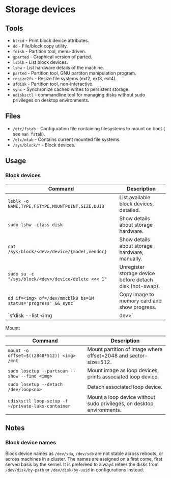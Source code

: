 # Storage devices

## Tools

* `blkid` - Print block device attributes.
* `dd` - File/block copy utility.
* `fdisk` - Partition tool, menu-driven.
* `gparted` - Graphical version of parted.
* `lsblk` - List block devices.
* `lshw` - List hardware details of the machine.
* `parted` - Partition tool, GNU partiton manipulation program.
* `resize2fs` - Resize file systems (ext2, ext3, ext4).
* `sfdisk` - Partition tool, non-interactive.
* `sync` - Synchronize cached writes to persistent storage.
* `udisksctl` - commandline tool for managing disks without sudo privileges
  on desktop environments.

## Files

* `/etc/fstab` - Configuration file containing filesystems to mount on boot (
  see `man fstab`).
* `/etc/mtab` - Contains current mounted file systems.
* `/sys/block/*` - Block devices.

## Usage

### Block devices

Command                                                       | Description
--------------------------------------------------------------|---------------------------------------------------------
`lsblk -o NAME,TYPE,FSTYPE,MOUNTPOINT,SIZE,UUID`              | List available block devices, detailed.
`sudo lshw -class disk`                                       | Show details about storage hardware.
`cat /sys/block/<dev>/device/{model,vendor}`                  | Show details about storage hardware, manually.
`sudo su -c "/sys/block/<dev>/device/delete <<< 1"`           | Unregister storage device before detach disk (hot-swap).
`dd if=<img> of=/dev/mmcblk0 bs=1M status='progress' && sync` | Copy image to memory card and show progress.
`sfdisk --list <img|dev>`                                     | List partition table of image or block device.

Mount:

Command                                            | Description
---------------------------------------------------|----------------------------------------------------------------------
`mount -o offset=$((2848*512)) <img> /mnt`         | Mount partition of image where offset=2048 and sector-size=512.
`sudo losetup --partscan --show --find <img>`      | Mount image as loop devices, prints associated loop device.
`sudo losetup --detach /dev/loop<no>`              | Detach associated loop device.
`udisksctl loop-setup -f ~/private-luks-container` | Mount a loop device without sudo privileges, on desktop environments.


## Notes

### Block device names

Block device names as `/dev/sda`, `/dev/sdb` are not stable across reboots,
or across machines in a cluster. The names are assigned on a first come, first
served basis by the kernel. It is prefereed to always refeer the disks from
`/dev/disk/by-path` or `/dev/disk/by-uuid` in configurations instead.
